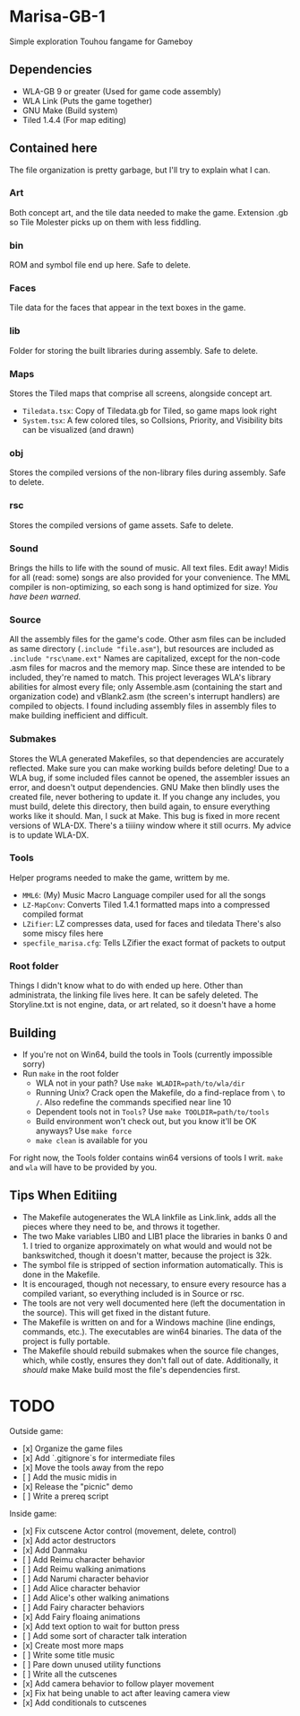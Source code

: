 # Marisa-GB-1
Simple exploration Touhou fangame for Gameboy

## Dependencies
<ul>
<li />WLA-GB 9 or greater (Used for game code assembly)
<li />WLA Link (Puts the game together)
<li />GNU Make (Build system)
<li />Tiled 1.4.4 (For map editing)
</ul>

## Contained here

The file organization is pretty garbage, but I'll try to explain what I can.

### Art
Both concept art, and the tile data needed to make the game. Extension .gb so Tile Molester picks up on them with less fiddling.

### bin
ROM and symbol file end up here. Safe to delete.

### Faces
Tile data for the faces that appear in the text boxes in the game.

### lib
Folder for storing the built libraries during assembly. Safe to delete.

### Maps
Stores the Tiled maps that comprise all screens, alongside concept art.
- `Tiledata.tsx`: Copy of Tiledata.gb for Tiled, so game maps look right
- `System.tsx`: A few colored tiles, so Collsions, Priority, and Visibility bits can be visualized (and drawn)

### obj
Stores the compiled versions of the non-library files during assembly. Safe to delete.

### rsc
Stores the compiled versions of game assets. Safe to delete.

### Sound
Brings the hills to life with the sound of music. All text files. Edit away!
Midis for all (read: some) songs are also provided for your convenience.
The MML compiler is non-optimizing, so each song is hand optimized for size. *You have been warned.*

### Source
All the assembly files for the game's code. Other asm files can be included as same directory (`.include "file.asm"`), but resources are included as `.include "rsc\name.ext"`
Names are capitalized, except for the non-code .asm files for macros and the memory map. Since these are intended to be included, they're named to match.
This project leverages WLA's library abilities for almost every file; only Assemble.asm (containing the start and organization code) and vBlank2.asm (the screen's interrupt handlers) are compiled to objects.
I found including assembly files in assembly files to make building inefficient and difficult.

### Submakes
Stores the WLA generated Makefiles, so that dependencies are accurately reflected. Make sure you can make working builds before deleting! Due to a WLA bug, if some included files cannot be opened, the assembler issues an error, and doesn't output dependencies. GNU Make then blindly uses the created file, never bothering to update it.
If you change any includes, you must build, delete this directory, then build again, to ensure everything works like it should.
Man, I suck at Make.
This bug is fixed in more recent versions of WLA-DX. There's a tiiiiny window where it still ocurrs. My advice is to update WLA-DX.

### Tools
Helper programs needed to make the game, writtem by me.
- `MML6`: (My) Music Macro Language compiler used for all the songs
- `LZ-MapConv`: Converts Tiled 1.4.1 formatted maps into a compressed compiled format
- `LZifier`: LZ compresses data, used for faces and tiledata
There's also some miscy files here
- `specfile_marisa.cfg`: Tells LZifier the exact format of packets to output


### Root folder
Things I didn't know what to do with ended up here. Other than administrata, the linking file lives here. It can be safely deleted.
The Storyline.txt is not engine, data, or art related, so it doesn't have a home

## Building
- If you're not on Win64, build the tools in Tools (currently impossible sorry)
- Run `make` in the root folder
    - WLA not in your path? Use `make WLADIR=path/to/wla/dir`
    - Running Unix? Crack open the Makefile, do a find-replace from `\` to `/`. Also redefine the commands specified near line 10
    - Dependent tools not in `Tools`? Use `make TOOLDIR=path/to/tools`
    - Build environment won't check out, but you know it'll be OK anyways? Use `make force`
    - `make clean` is available for you

For right now, the Tools folder contains win64 versions of tools I writ. `make` and `wla` will have to be provided by you.

## Tips When Editiing
- The Makefile autogenerates the WLA linkfile as Link.link, adds all the pieces where they need to be, and throws it together.
- The two Make variables LIB0 and LIB1 place the libraries in banks 0 and 1. I tried to organize approximately on what would and would not be bankswitched, though it doesn't matter, because the project is 32k.
- The symbol file is stripped of section information automatically. This is done in the Makefile.
- It is encouraged, though not necessary, to ensure every resource has a compiled variant, so everything included is in Source or rsc.
- The tools are not very well documented here (left the documentation in the source). This will get fixed in the distant future.
- The Makefile is written on and for a Windows machine (line endings, commands, etc.). The executables are win64 binaries. The data of the project is fully portable.
- The Makefile should rebuild submakes when the source file changes, which, while costly, ensures they don't fall out of date. Additionally, it _should_ make Make build most the file's dependencies first.

# TODO
Outside game:
<ul>
<li />[x] Organize the game files
<li />[x] Add `.gitignore`s for intermediate files
<li />[x] Move the tools away from the repo
<li />[ ] Add the music midis in
<li />[x] Release the "picnic" demo
<li />[ ] Write a prereq script
</ul>
Inside game:
<ul>
<li />[x] Fix cutscene Actor control (movement, delete, control)
<li />[x] Add actor destructors
<li />[x] Add Danmaku
<li />[ ] Add Reimu character behavior
<li />[ ] Add Reimu walking animations
<li />[ ] Add Narumi character behavior
<li />[ ] Add Alice character behavior
<li />[ ] Add Alice's other walking animations
<li />[ ] Add Fairy character behaviors
<li />[x] Add Fairy floaing animations
<li />[x] Add text option to wait for button press
<li />[ ] Add some sort of character talk interation
<li />[x] Create most more maps
<li />[ ] Write some title music
<li />[ ] Pare down unused utility functions
<li />[ ] Write all the cutscenes
<li />[x] Add camera behavior to follow player movement
<li />[x] Fix hat being unable to act after leaving camera view
<li />[x] Add conditionals to cutscenes
</ul>
